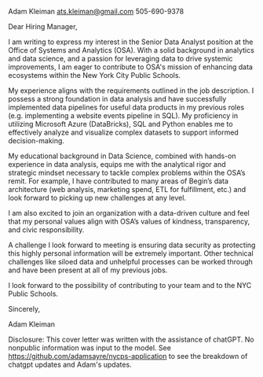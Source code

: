 Adam Kleiman
ats.kleiman@gmail.com
505-690-9378  

Dear Hiring Manager,

I am writing to express my interest in the Senior Data Analyst position at the Office of Systems and Analytics (OSA). With a solid background in analytics and data science, and a passion for leveraging data to drive systemic improvements, I am eager to contribute to OSA's mission of enhancing data ecosystems within the New York City Public Schools.

My experience aligns with the requirements outlined in the job description. I possess a strong foundation in data analysis and have successfully implemented data pipelines for useful data products in my previous roles (e.g. implementing a website events pipeline in SQL). My proficiency in utilizing Microsoft Azure (DataBricks), SQL and Python enables me to effectively analyze and visualize complex datasets to support informed decision-making.

My educational background in Data Science, combined with hands-on experience in data analysis, equips me with the analytical rigor and strategic mindset necessary to tackle complex problems within the OSA’s remit. For example, I have contributed to many areas of Begin’s data architecture (web analysis, marketing spend, ETL for fulfillment, etc.) and look forward to picking up new challenges at any level. 

I am also excited to join an organization with a data-driven culture and feel that my personal values align with OSA’s values of kindness, transparency, and civic responsibility. 

A challenge I look forward to meeting is ensuring data security as protecting this highly personal information will be extremely important. Other technical challenges like siloed data and unhelpful processes can be worked through and have been present at all of my previous jobs.

I look forward to the possibility of contributing to your team and to the NYC Public Schools.

Sincerely,

Adam Kleiman

Disclosure: This cover letter was written with the assistance of chatGPT. No nonpublic information was input to the model. See https://github.com/adamsayre/nycps-application to see the breakdown of chatgpt updates and Adam's updates.
